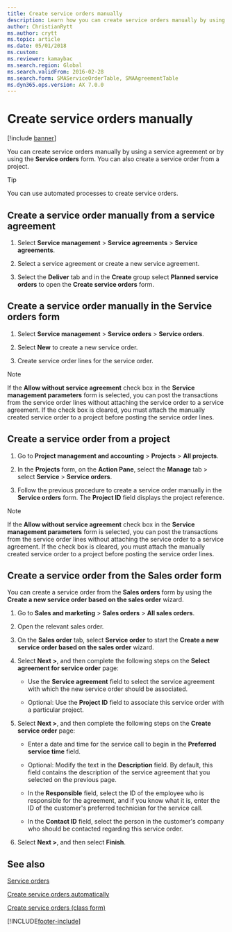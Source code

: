 ```yaml
---
title: Create service orders manually   
description: Learn how you can create service orders manually by using a service agreement or by using the service orders form, including step-by-step processes. 
author: ChristianRytt
ms.author: crytt
ms.topic: article
ms.date: 05/01/2018
ms.custom:
ms.reviewer: kamaybac
ms.search.region: Global
ms.search.validFrom: 2016-02-28
ms.search.form: SMAServiceOrderTable, SMAAgreementTable
ms.dyn365.ops.version: AX 7.0.0
---
```


# Create service orders manually    

[!include [banner](../includes/banner.md)]


You can create service orders manually by using a service agreement or by using the **Service orders** form. You can also create a service order from a project.

> [!TIP]
> <P>You can use automated processes to create service orders. 

## Create a service order manually from a service agreement

1.  Select **Service management** \> **Service agreements** \> **Service agreements**.

2.  Select a service agreement or create a new service agreement.

3.  Select the **Deliver** tab and in the **Create** group select **Planned service orders** to open the **Create service orders** form.

## Create a service order manually in the Service orders form

1.  Select **Service management** \> **Service orders** \> **Service orders**.

2.  Select **New** to create a new service order.

3.  Create service order lines for the service order.

> [!NOTE]
> <P>If the <STRONG>Allow without service agreement</STRONG> check box in the <STRONG>Service management parameters</STRONG> form is selected, you can post the transactions from the service order lines without attaching the service order to a service agreement. If the check box is cleared, you must attach the manually created service order to a project before posting the service order lines.</P>

## Create a service order from a project

1.  Go to **Project management and accounting** \> **Projects** \> **All projects**.

2.  In the **Projects** form, on the **Action Pane**, select the **Manage** tab \> select **Service** \> **Service orders**.

3.  Follow the previous procedure to create a service order manually in the **Service orders** form. The **Project ID** field displays the project reference.

> [!NOTE]
> <P>If the <STRONG>Allow without service agreement</STRONG> check box in the <STRONG>Service management parameters</STRONG> form is selected, you can post the transactions from the service order lines without attaching the service order to a service agreement. If the check box is cleared, you must attach the manually created service order to a project before posting the service order lines.</P>

## Create a service order from the Sales order form

You can create a service order from the **Sales orders** form by using the **Create a new service order based on the sales order** wizard.

1.  Go to **Sales and marketing** \> **Sales orders** \> **All sales orders**.

2.  Open the relevant sales order.

3.  On the **Sales order** tab, select **Service order** to start the **Create a new service order based on the sales order** wizard.

4.  Select **Next \>**, and then complete the following steps on the **Select agreement for service order** page:
    
      - Use the **Service agreement** field to select the service agreement with which the new service order should be associated.
    
      - Optional: Use the **Project ID** field to associate this service order with a particular project.

5.  Select **Next \>**, and then complete the following steps on the **Create service order** page:
    
      - Enter a date and time for the service call to begin in the **Preferred service time** field.
    
      - Optional: Modify the text in the **Description** field. By default, this field contains the description of the service agreement that you selected on the previous page.
    
      - In the **Responsible** field, select the ID of the employee who is responsible for the agreement, and if you know what it is, enter the ID of the customer's preferred technician for the service call.
    
      - In the **Contact ID** field, select the person in the customer's company who should be contacted regarding this service order.

6.  Select **Next \>**, and then select **Finish**.


## See also

[Service orders](service-orders.md)

[Create service orders automatically](create-service-orders-automatically.md)

[Create service orders (class form)](https://technet.microsoft.com/library/aa553901\(v=ax.60\)) 



[!INCLUDE[footer-include](../../includes/footer-banner.md)]